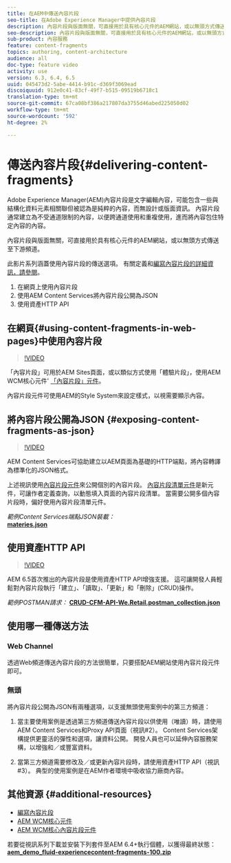 ```yaml
---
title: 在AEM中傳送內容片段
seo-title: 在Adobe Experience Manager中提供內容片段
description: 內容片段與版面無關，可直接用於具有核心元件的AEM網站，或以無頭方式傳送至下游頻道。
seo-description: 內容片段與版面無關，可直接用於具有核心元件的AEM網站，或以無頭方式傳送至下游頻道。
sub-product: 內容服務
feature: content-fragments
topics: authoring, content-architecture
audience: all
doc-type: feature video
activity: use
version: 6.3, 6.4, 6.5
uuid: 045473d2-5abe-4414-b91c-d369f3069ead
discoiquuid: 912e0c41-83cf-49f7-b515-09519b6718c1
translation-type: tm+mt
source-git-commit: 67ca08bf386a217807da3755d46abed225050d02
workflow-type: tm+mt
source-wordcount: '592'
ht-degree: 2%

---
```



# 傳送內容片段{#delivering-content-fragments}

Adobe Experience Manager(AEM)內容片段是文字編輯內容，可能包含一些與結構化資料元素相關聯但被認為是純粹的內容，而無設計或版面資訊。 內容片段通常建立為不受通道限制的內容，以便跨通道使用和重複使用，進而將內容包住特定內容的內容。

內容片段與版面無關，可直接用於具有核心元件的AEM網站，或以無頭方式傳送至下游頻道。

此影片系列涵蓋使用內容片段的傳送選項。 有關定義和[編寫內容片段的詳細資訊，請參閱](content-fragments-feature-video-use.md)。

1. 在網頁上使用內容片段
2. 使用AEM Content Services將內容片段公開為JSON
3. 使用資產HTTP API

## 在網頁{#using-content-fragments-in-web-pages}中使用內容片段

>[!VIDEO](https://video.tv.adobe.com/v/22449/?quality=12&learn=on)

「內容片段」可用於AEM Sites頁面，或以類似方式使用「體驗片段」，使用AEM WCM核心元件&#39; [「內容片段」元件](https://docs.adobe.com/content/help/en/experience-manager-core-components/using/components/content-fragment-component.html)。

內容片段元件可使用AEM的Style System來設定樣式，以視需要顯示內容。

## 將內容片段公開為JSON {#exposing-content-fragments-as-json}

>[!VIDEO](https://video.tv.adobe.com/v/22448/?quality=12&learn=on)

AEM Content Services可協助建立以AEM頁面為基礎的HTTP端點，將內容轉譯為標準化的JSON格式。

上述視訊使用[內容片段元件](https://docs.adobe.com/content/help/en/experience-manager-core-components/using/components/content-fragment-component.html)來公開個別的內容片段。 [內容片段清單元件](https://docs.adobe.com/content/help/en/experience-manager-core-components/using/components/content-fragment-list.html)是新元件，可讓作者定義查詢，以動態填入頁面的內容片段清單。 當需要公開多個內容片段時，偏好使用內容片段清單元件。

*範例Content Services端點JSON裝載：*\
**[materies.json](assets/athletes.json)**

## 使用資產HTTP API

>[!VIDEO](https://video.tv.adobe.com/v/26390/?quality=12&learn=on)

AEM 6.5首次推出的內容片段是使用資產HTTP API增強支援。 這可讓開發人員輕鬆對內容片段執行「建立」、「讀取」、「更新」和「刪除」(CRUD)操作。

*範例POSTMAN請求：*
**[CRUD-CFM-API-We.Retail.postman_collection.json](assets/CRUD-CFM-API-We.Retail.postman_collection.json)**

## 使用哪一種傳送方法

### Web Channel

透過Web頻道傳送內容片段的方法很簡單，只要搭配AEM網站使用內容片段元件即可。

### 無頭

將內容片段公開為JSON有兩種選項，以支援無頭使用案例中的第三方頻道：

1. 當主要使用案例是透過第三方頻道傳送內容片段以供使用（唯讀）時，請使用AEM Content Services和Proxy API頁面（視訊#2）。 Content Services架構提供更靈活的彈性和選項，讓資料公開。 開發人員也可以延伸內容服務架構，以增強和／或豐富資料。

2. 當第三方頻道需要修改及／或更新內容片段時，請使用資產HTTP API（視訊#3）。 典型的使用案例是在AEM作者環境中吸收協力廠商內容。

## 其他資源 {#additional-resources}

* [編寫內容片段](content-fragments-feature-video-use.md)
* [AEM WCM核心元件](https://docs.adobe.com/content/help/en/experience-manager-core-components/using/introduction.html)
* [AEM WCM核心內容片段元件](https://docs.adobe.com/content/help/en/experience-manager-core-components/using/components/content-fragment-component.html)

若要從視訊系列下載並安裝下列套件至AEM 6.4+執行個體，以獲得最終狀態：\
**[aem_demo_fluid-experiencecontent-fragments-100.zip](assets/aem_demo_fluid-experiencescontent-fragments-100.zip)**
